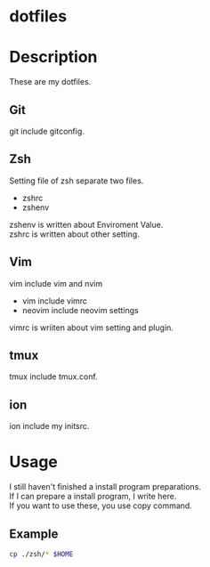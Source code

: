 dotfiles
===

# Description
These are my dotfiles.  

## Git
git include gitconfig.

## Zsh
Setting file of zsh separate two files.  

- zshrc  
- zshenv  

zshenv is written about Enviroment Value.  
zshrc is written about other setting.  

## Vim
vim include vim and nvim  

- vim include vimrc  
- neovim include neovim settings  

vimrc is wriiten about vim setting and plugin.  

## tmux
tmux include tmux.conf.  

## ion
ion include my initsrc.  

# Usage  
I still haven't finished a install program preparations.  
If I can prepare a install program, I write here.  
If you want to use these, you use copy command.  

## Example
``` zsh
cp ./zsh/* $HOME
```
